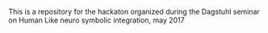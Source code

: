 This is a repository for the hackaton organized during the Dagstuhl seminar on Human Like neuro symbolic integration, may 2017
